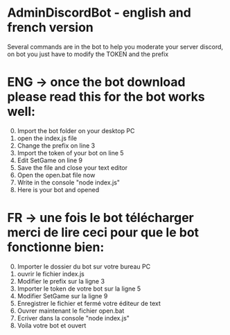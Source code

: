 # AdminDiscordBot - english and french version
Several commands are in the bot to help you moderate your server discord, on bot you just have to modify the TOKEN and the prefix

# ENG -> once the bot download please read this for the bot works well:

0. Import the bot folder on your desktop PC
1. open the index.js file
2. Change the prefix on line 3
3. Import the token of your bot on line 5
4. Edit SetGame on line 9
5. Save the file and close your text editor
7. Open the open.bat file now
8. Write in the console "node index.js"
9. Here is your bot and opened

# FR -> une fois le bot télécharger merci de lire ceci pour que le bot fonctionne bien:

0. Importer le dossier du bot sur votre bureau PC
1. ouvrir le fichier index.js
2. Modifier le prefix sur la ligne 3
3. Importer le token de votre bot sur la ligne 5
4. Modifier SetGame sur la ligne 9
5. Enregistrer le fichier et fermé votre éditeur de text
7. Ouvrer maintenant le fichier open.bat
8. Ecriver dans la console "node index.js"
9. Voila votre bot et ouvert 
